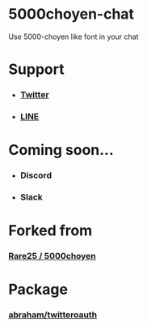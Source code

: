 ﻿# 5000choyen-chat
Use 5000-choyen like font in your chat
# Support

- ### [Twitter](https://twitter.com/5000choyen_bot)
- ### [LINE](https://lin.ee/s1XChBE)

# Coming soon...
- ### Discord
- ### Slack

# Forked from
### [Rare25 / 5000choyen](https://github.com/Rare25/5000choyen)

# Package
### [abraham/twitteroauth](https://github.com/abraham/twitteroauth)